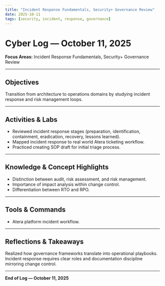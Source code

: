 ```yaml
---
title: "Incident Response Fundamentals, Security+ Governance Review"
date: 2025-10-11
tags: [security, incident, response, governance]
---
```


# Cyber Log — October 11, 2025
**Focus Areas:** Incident Response Fundamentals, Security+ Governance Review  

---

## Objectives
Transition from architecture to operations domains by studying incident response and risk management loops.

---

## Activities & Labs
- Reviewed incident response stages (preparation, identification, containment, eradication, recovery, lessons learned).  
- Mapped incident response to real world Atera ticketing workflow.  
- Practiced creating SOP draft for initial triage process.  

---

## Knowledge & Concept Highlights
- Distinction between audit, risk assessment, and risk management.  
- Importance of impact analysis within change control.  
- Differentiation between RTO and RPO.

---

## Tools & Commands
- Atera platform incident workflow.  

---

## Reflections & Takeaways
Realized how governance frameworks translate into operational playbooks.  
Incident response requires clear roles and documentation discipline mirroring change control.

---

**End of Log — October 11, 2025**
